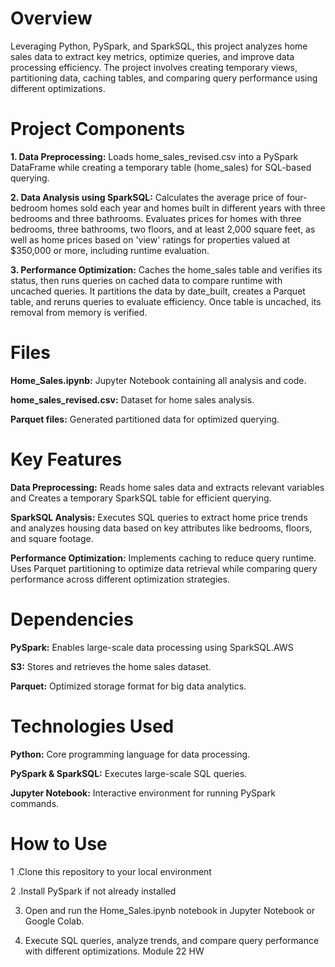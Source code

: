 # Overview

Leveraging Python, PySpark, and SparkSQL, this project analyzes home sales data to extract key metrics, optimize queries, and improve data processing efficiency. The project involves creating temporary views, partitioning data, caching tables, and comparing query performance using different optimizations.

# Project Components

__1. Data Preprocessing:__
Loads home_sales_revised.csv into a PySpark DataFrame while creating a temporary table (home_sales) for SQL-based querying.

__2. Data Analysis using SparkSQL:__
Calculates the average price of four-bedroom homes sold each year and homes built in different years with three bedrooms and three bathrooms. Evaluates prices for homes with three bedrooms, three bathrooms, two floors, and at least 2,000 square feet, as well as home prices based on 'view' ratings for properties valued at $350,000 or more, including runtime evaluation.

__3. Performance Optimization:__ 
Caches the home_sales table and verifies its status, then runs queries on cached data to compare runtime with uncached queries. It partitions the data by date_built, creates a Parquet table, and reruns queries to evaluate efficiency. Once table is uncached, its removal from memory is verified.

# Files

__Home_Sales.ipynb:__ Jupyter Notebook containing all analysis and code.

__home_sales_revised.csv:__ Dataset for home sales analysis.

__Parquet files:__ Generated partitioned data for optimized querying.

# Key Features

__Data Preprocessing:__ Reads home sales data and extracts relevant variables and Creates a temporary SparkSQL table for efficient querying.

__SparkSQL Analysis:__ Executes SQL queries to extract home price trends and analyzes housing data based on key attributes like bedrooms, floors, and square footage.

__Performance Optimization:__ Implements caching to reduce query runtime. Uses Parquet partitioning to optimize data retrieval while comparing query performance across different optimization strategies.

# Dependencies

__PySpark:__ Enables large-scale data processing using SparkSQL.AWS 

__S3:__ Stores and retrieves the home sales dataset.

__Parquet:__ Optimized storage format for big data analytics.

# Technologies Used

__Python:__ Core programming language for data processing.

__PySpark & SparkSQL:__ Executes large-scale SQL queries.

__Jupyter Notebook:__ Interactive environment for running PySpark commands.

# How to Use

1 .Clone this repository to your local environment

2 .Install PySpark if not already installed

3. Open and run the Home_Sales.ipynb notebook in Jupyter Notebook or Google Colab.
   
4. Execute SQL queries, analyze trends, and compare query performance with different optimizations.
Module 22 HW
